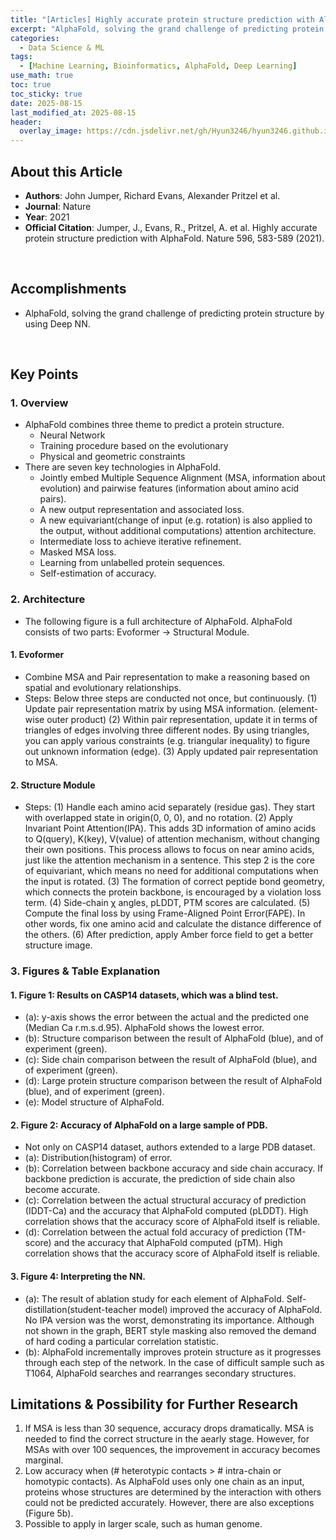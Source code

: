 ```yaml
---
title: "[Articles] Highly accurate protein structure prediction with AlphaFold"
excerpt: "AlphaFold, solving the grand challenge of predicting protein structure by using Deep NN."
categories:
  - Data Science & ML
tags:
  - [Machine Learning, Bioinformatics, AlphaFold, Deep Learning]
use_math: true
toc: true
toc_sticky: true
date: 2025-08-15
last_modified_at: 2025-08-15
header:
  overlay_image: https://cdn.jsdelivr.net/gh/Hyun3246/hyun3246.github.io@master/image/overlay%20image/Research%20Paper.png
---
```


## About this Article
- **Authors**: John Jumper, Richard Evans, Alexander Pritzel et al.
- **Journal**: Nature
- **Year**: 2021
- **Official Citation**: Jumper, J., Evans, R., Pritzel, A. et al. Highly accurate protein structure prediction with AlphaFold. Nature 596, 583-589 (2021).

<br/>

## Accomplishments
- AlphaFold, solving the grand challenge of predicting protein structure by using Deep NN.

<br/>

## Key Points

### 1. Overview
- AlphaFold combines three theme to predict a protein structure.
    - Neural Network
    - Training procedure based on the evolutionary
    - Physical and geometric constraints
- There are seven key technologies in AlphaFold.
    - Jointly embed Multiple Sequence Alignment (MSA, information about evolution) and pairwise features (information about amino acid pairs).
    - A new output representation and associated loss.
    - A new equivariant(change of input (e.g. rotation) is also applied to the output, without additional computations) attention architecture.
    - Intermediate loss to achieve iterative refinement.
    - Masked MSA loss.
    - Learning from unlabelled protein sequences.
    - Self-estimation of accuracy.

### 2. Architecture
- The following figure is a full architecture of AlphaFold. AlphaFold consists of two parts: Evoformer → Structural Module.

#### 1. Evoformer
- Combine MSA and Pair representation to make a reasoning based on spatial and evolutionary relationships.
- Steps: Below three steps are conducted not once, but continuously.
    (1) Update pair representation matrix by using MSA information. (element-wise outer product)
    (2) Within pair representation, update it in terms of triangles of edges involving three different nodes. By using triangles, you can apply various constraints (e.g. triangular inequality) to figure out unknown information (edge).
    (3) Apply updated pair representation to MSA.

#### 2. Structure Module
- Steps:
    (1) Handle each amino acid separately (residue gas). They start with overlapped state in origin(0, 0, 0), and no rotation.
    (2) Apply Invariant Point Attention(IPA). This adds 3D information of amino acids to Q(query), K(key), V(value) of attention mechanism, without changing their own positions. This process allows to focus on near amino acids, just like the attention mechanism in a sentence. This step 2 is the core of equivariant, which means no need for additional computations when the input is rotated.
    (3) The formation of correct peptide bond geometry, which connects the protein backbone, is encouraged by a violation loss term.
    (4) Side-chain χ angles, pLDDT, PTM scores are calculated.
    (5) Compute the final loss by using Frame-Aligned Point Error(FAPE). In other words, fix one amino acid and calculate the distance difference of the others.
    (6) After prediction, apply Amber force field to get a better structure image.

### 3. Figures & Table Explanation

#### 1. Figure 1: Results on CASP14 datasets, which was a blind test.
- (a): y-axis shows the error between the actual and the predicted one (Median Ca r.m.s.d.95). AlphaFold shows the lowest error.
- (b): Structure comparison between the result of AlphaFold (blue), and of experiment (green).
- (c): Side chain comparison between the result of AlphaFold (blue), and of experiment (green).
- (d): Large protein structure comparison between the result of AlphaFold (blue), and of experiment (green).
- (e): Model structure of AlphaFold.

#### 2. Figure 2: Accuracy of AlphaFold on a large sample of PDB.
- Not only on CASP14 dataset, authors extended to a large PDB dataset.
- (a): Distribution(histogram) of error.
- (b): Correlation between backbone accuracy and side chain accuracy. If backbone prediction is accurate, the prediction of side chain also become accurate.
- (c): Correlation between the actual structural accuracy of prediction (IDDT-Ca) and the accuracy that AlphaFold computed (pLDDT). High correlation shows that the accuracy score of AlphaFold itself is reliable.
- (d): Correlation between the actual fold accuracy of prediction (TM-score) and the accuracy that AlphaFold computed (pTM). High correlation shows that the accuracy score of AlphaFold itself is reliable.

#### 3. Figure 4: Interpreting the NN.
- (a): The result of ablation study for each element of AlphaFold. Self-distillation(student-teacher model) improved the accuracy of AlphaFold. No IPA version was the worst, demonstrating its importance. Although not shown in the graph, BERT style masking also removed the demand of hard coding a particular correlation statistic.
- (b): AlphaFold incrementally improves protein structure as it progresses through each step of the network. In the case of difficult sample such as T1064, AlphaFold searches and rearranges secondary structures.


## Limitations & Possibility for Further Research
1. If MSA is less than 30 sequence, accuracy drops dramatically. MSA is needed to find the correct structure in the aearly stage. However, for MSAs with over 100 sequences, the improvement in accuracy becomes marginal.
2. Low accuracy when (# heterotypic contacts > # intra-chain or homotypic contacts). As AlphaFold uses only one chain as an input, proteins whose structures are determined by the interaction with others could not be predicted accurately. However, there are also exceptions (Figure 5b).
3. Possible to apply in larger scale, such as human genome.